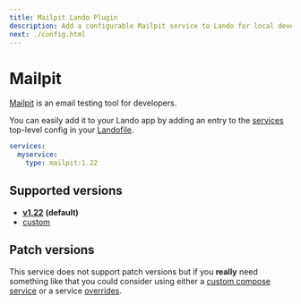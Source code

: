 ```yaml
---
title: Mailpit Lando Plugin
description: Add a configurable Mailpit service to Lando for local development with all the power of Docker and Docker Compose.
next: ./config.html
---
```


# Mailpit

[Mailpit](https://github.com/axllent/mailpit) is an email testing tool for developers.

You can easily add it to your Lando app by adding an entry to the [services](https://docs.lando.dev/services/lando-3.html) top-level config in your [Landofile](https://docs.lando.dev/landofile/).

```yaml
services:
  myservice:
    type: mailpit:1.22
```

## Supported versions

*   **[v1.22](https://hub.docker.com/r/axllent/mailpit/)** **(default)**
*   [custom](https://docs.lando.dev/services/lando-3.html#overrides)

## Patch versions

This service does not support patch versions but if you **really** need something like that you could consider using either a [custom compose service](https://docs.lando.dev/plugins/compose) or a service [overrides](https://docs.lando.dev/services/lando-3.html#overrides).
